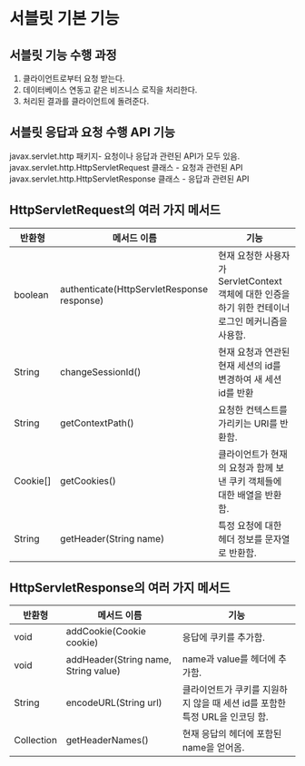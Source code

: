 # 서블릿 기본 기능

## 서블릿 기능 수행 과정
1) 클라이언트로부터 요청 받는다.
2) 데이터베이스 연동고 같은 비즈니스 로직을 처리한다.
3) 처리된 결과를 클라이언트에 돌려준다.

## 서블릿 응답과 요청 수행 API 기능
javax.servlet.http 패키지- 요청이나 응답과 관련된 API가 모두 있음.     
javax.servlet.http.HttpServletRequest 클래스 - 요청과 관련된 API     
javax.servlet.http.HttpServletResponse 클래스 - 응답과 관련된 API     

## HttpServletRequest의 여러 가지 메서드
|반환형|메서드 이름|기능|
|---|---|-----|
|boolean|authenticate(HttpServletResponse response)| 현재 요청한 사용자가 ServletContext 객체에 대한 인증을 하기 위한 컨테이너 로그인 메커니즘을 사용함.|
|String|changeSessionId()|현재 요청과 연관된 현재 세션의 id를 변경하여 새 세션 id를 반환|
|String|getContextPath()|요청한 컨텍스트를 가리키는 URI를 반환함.|
|Cookie[]|getCookies()|클라이언트가 현재의 요청과 함께 보낸 쿠키 객체들에 대한 배열을 반환함.|
|String|getHeader(String name)|특정 요청에 대한 헤더 정보를 문자열로 반환함.|

## HttpServletResponse의 여러 가지 메서드
|반환형|메서드 이름|기능|
|---|---|-----|
|void|addCookie(Cookie cookie)|응답에 쿠키를 추가함.|
|void|addHeader(String name, String value)|name과 value를 헤더에 추가함.|
|String|encodeURL(String url)|클라이언트가 쿠키를 지원하지 않을 때 세션 id를 포함한 특정 URL을 인코딩 함.|
|Collection <String>|getHeaderNames()|현재 응답의 헤더에 포함된 name을 얻어옴.|
